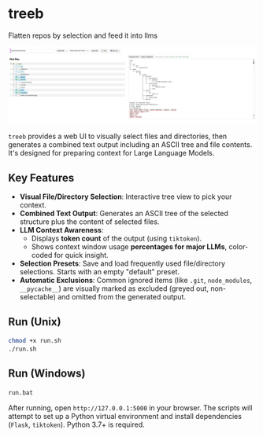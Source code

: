 
# treeb

Flatten repos by selection and feed it into llms

![treeb User Interface](treeb-ui-screenshot.png)

`treeb` provides a web UI to visually select files and directories, then generates a combined text output including an ASCII tree and file contents. It's designed for preparing context for Large Language Models.

## Key Features

* **Visual File/Directory Selection**: Interactive tree view to pick your context.
* **Combined Text Output**: Generates an ASCII tree of the selected structure plus the content of selected files.
* **LLM Context Awareness**:
    * Displays **token count** of the output (using `tiktoken`).
    * Shows context window usage **percentages for major LLMs**, color-coded for quick insight.
* **Selection Presets**: Save and load frequently used file/directory selections. Starts with an empty "default" preset.
* **Automatic Exclusions**: Common ignored items (like `.git`, `node_modules`, `__pycache__`) are visually marked as excluded (greyed out, non-selectable) and omitted from the generated output.

## Run (Unix)

```bash
chmod +x run.sh
./run.sh
````

## Run (Windows)

```bat
run.bat
```

After running, open `http://127.0.0.1:5000` in your browser. The scripts will attempt to set up a Python virtual environment and install dependencies (`Flask`, `tiktoken`). Python 3.7+ is required.

